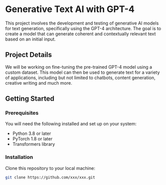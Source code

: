 # Generative Text AI with GPT-4

This project involves the development and testing of generative AI models for text generation, specifically using the GPT-4 architecture. The goal is to create a model that can generate coherent and contextually relevant text based on an initial input.

## Project Details

We will be working on fine-tuning the pre-trained GPT-4 model using a custom dataset. This model can then be used to generate text for a variety of applications, including but not limited to chatbots, content generation, creative writing and much more.

## Getting Started

### Prerequisites

You will need the following installed and set up on your system:

- Python 3.8 or later
- PyTorch 1.8 or later
- Transformers library

### Installation

Clone this repository to your local machine:

```bash
git clone https://github.com/xxx/xxx.git
